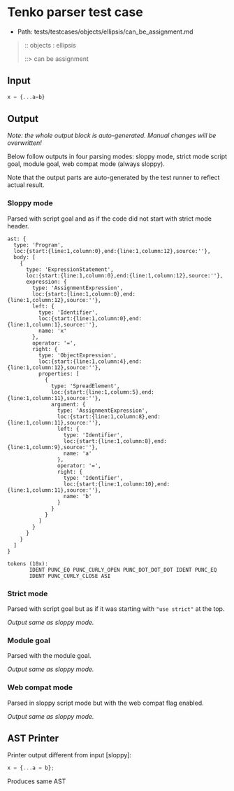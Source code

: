 # Tenko parser test case

- Path: tests/testcases/objects/ellipsis/can_be_assignment.md

> :: objects : ellipsis
>
> ::> can be assignment

## Input

`````js
x = {...a=b}
`````

## Output

_Note: the whole output block is auto-generated. Manual changes will be overwritten!_

Below follow outputs in four parsing modes: sloppy mode, strict mode script goal, module goal, web compat mode (always sloppy).

Note that the output parts are auto-generated by the test runner to reflect actual result.

### Sloppy mode

Parsed with script goal and as if the code did not start with strict mode header.

`````
ast: {
  type: 'Program',
  loc:{start:{line:1,column:0},end:{line:1,column:12},source:''},
  body: [
    {
      type: 'ExpressionStatement',
      loc:{start:{line:1,column:0},end:{line:1,column:12},source:''},
      expression: {
        type: 'AssignmentExpression',
        loc:{start:{line:1,column:0},end:{line:1,column:12},source:''},
        left: {
          type: 'Identifier',
          loc:{start:{line:1,column:0},end:{line:1,column:1},source:''},
          name: 'x'
        },
        operator: '=',
        right: {
          type: 'ObjectExpression',
          loc:{start:{line:1,column:4},end:{line:1,column:12},source:''},
          properties: [
            {
              type: 'SpreadElement',
              loc:{start:{line:1,column:5},end:{line:1,column:11},source:''},
              argument: {
                type: 'AssignmentExpression',
                loc:{start:{line:1,column:8},end:{line:1,column:11},source:''},
                left: {
                  type: 'Identifier',
                  loc:{start:{line:1,column:8},end:{line:1,column:9},source:''},
                  name: 'a'
                },
                operator: '=',
                right: {
                  type: 'Identifier',
                  loc:{start:{line:1,column:10},end:{line:1,column:11},source:''},
                  name: 'b'
                }
              }
            }
          ]
        }
      }
    }
  ]
}

tokens (10x):
       IDENT PUNC_EQ PUNC_CURLY_OPEN PUNC_DOT_DOT_DOT IDENT PUNC_EQ
       IDENT PUNC_CURLY_CLOSE ASI
`````

### Strict mode

Parsed with script goal but as if it was starting with `"use strict"` at the top.

_Output same as sloppy mode._

### Module goal

Parsed with the module goal.

_Output same as sloppy mode._

### Web compat mode

Parsed in sloppy script mode but with the web compat flag enabled.

_Output same as sloppy mode._

## AST Printer

Printer output different from input [sloppy]:

````js
x = {...a = b};
````

Produces same AST
